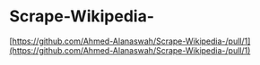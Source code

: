# Scrape-Wikipedia-

[https://github.com/Ahmed-Alanaswah/Scrape-Wikipedia-/pull/1](https://github.com/Ahmed-Alanaswah/Scrape-Wikipedia-/pull/1)

